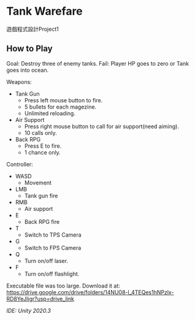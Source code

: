 # Tank Warefare
遊戲程式設計Project1

## How to Play
Goal: Destroy three of enemy tanks.
Fail: Player HP goes to zero or Tank goes into ocean.

Weapons:
- Tank Gun
    - Press left mouse button to fire.
    - 5 bullets for each magezine.
    - Unlimited reloading.
- Air Support
    - Press right mouse button to call for air support(need aiming).
    - 10 calls only.
- Back RPG
    - Press E to fire.
    - 1 chance only.

Controller:
- WASD
    - Movement
- LMB
    - Tank gun fire
- RMB
    - Air support
- E
    - Back RPG fire
- T
    - Switch to TPS Camera
- G
    - Switch to FPS Camera
- Q
    - Turn on/off laser.
- F
    - Turn on/off flashlight.

Executable file was too large. Download it at: https://drive.google.com/drive/folders/14NU08-l_4TEQes1hNPzlx-RD8YeJljgr?usp=drive_link

*IDE: Unity 2020.3*
